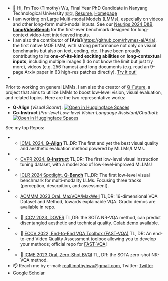 - 👋 Hi, I’m Teo (Timothy) Wu, Final Year PhD Candidate in Nanyang Technological University 🇸🇬, [Resume](https://github.com/teowu/teowu/blob/master/2024resume.pdf), [Homepage](https://teowu.github.io)
- I am working on Large Multi-modal Models (LMMs), especially on videos and other long-form multi-modal inputs. See our [Neurips 2024 D&B, **LongVideoBench**](https://github.com/longvideobench/LongVideoBench) for the first-ever benchmark designed for long-context video-text interleaved inputs.
- I am also the contributor of **[Aria]**(https://github.com/rhymes-ai/Aria), the first native MOE LMM, with strong performance not only on visual benchmarks but also on text, coding, etc. I have been proudly contributing to its **one-of-its-kind exciting abilities** on **long-contextual inputs**, including multiple images (I do not know the limit but just try more), videos (e.g. 256 frames) and long documents (e.g. read an 9-page Arxiv paper in 63 high-res patches directly). [Try it out!](https://rhymes.ai/)
- 
Prior to working on general LMMs, I am also the creator of [Q-Future](https://github.com/Q-Future), a project that aims to utilize LMMs to boost low-level vision, visual evaluation, and related topics. Here are the two representative works:

- **Q-Align** (*Visual Scorer*): <a href="https://huggingface.co/spaces/teowu/OneScorer"><img src="https://huggingface.co/datasets/huggingface/badges/raw/main/open-in-hf-spaces-sm-dark.svg" alt="Open in Huggingface Spaces"></a>
- **Co-Instruct** (*Pro-level Low-level Vision-Language Assistant/Chatbot*): <a href="https://huggingface.co/spaces/teowu/Q-Instruct-v1"><img src="https://huggingface.co/datasets/huggingface/badges/raw/main/open-in-hf-spaces-sm-dark.svg" alt="Open in Huggingface Spaces"></a>

See my top Repos:

- - [ICML 2024, **Q-Align**](https://github.com/Q-Future/Q-Align) TL,DR: The first and yet the best visual quality and aesthetic evaluation method powered by MLLMs/LMMs.
- - [CVPR 2024, **Q-Instruct**](https://github.com/Q-Future/Q-Instruct) TL,DR: The first low-level visual instruction tuning dataset, with a model zoo of low-level-improved MLLMs!
- - [ICLR 2024 Spotlight, **Q-Bench**](https://github.com/Q-Future/Q-Bench) TL,DR: The first low-level visual benchmark for multi-modality LLMs. Focusing three tracks (perception, descrpition, and assessment).
- - [ACMMM 2023 Oral, MaxVQA/MaxWell](https://github.com/VQAssessment/MaxVQA) TL,DR: 16-dimensional VQA Dataset and Method, towards explainable VQA. Gradio demos are available in repo.
- - 🥇 [ICCV 2023, DOVER](https://github.com/VQAssessment/DOVER) TL,DR: the SOTA NR-VQA method, can predict disentangled aesthetic and technical quality. [Colab demo](https://colab.research.google.com/github/taskswithcode/DOVER/blob/master/TWCDOVER.ipynb) available.
- - 🧰 [ECCV 2022, End-to-End VQA Toolbox (FAST-VQA)](https://github.com/VQAssessment/FAST-VQA-and-FasterVQA) TL, DR: An end-to-end Video Quality Assessment toolbox allowing you to develop your methods; official repo for [FAST-VQA](https://www.ecva.net/papers/eccv_2022/papers_ECCV/papers/136660528.pdf)!
- - 🥇 [ICME 2023 Oral, Zero-Shot BVQI](https://github.com/VQAssessment/BVQI) TL, DR: the SOTA zero-shot NR-VQA method.
- 📫 Reach me by e-mail: realtimothyhwu@gmail.com, Twitter: [Twitter](https://twitter.com/HaoningTimothy)
- [Google Scholar](https://scholar.google.com.hk/citations?user=wth-VbMAAAAJ&hl=en-US)


<!---
teowu/teowu is a ✨ special ✨ repository because its `README.md` (this file) appears on your GitHub profile.
You can click the Preview link to take a look at your changes.
--->
